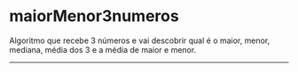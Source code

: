 # maiorMenor3numeros

Algoritmo que recebe 3 números e vai descobrir qual é o maior, menor, mediana, média dos 3 e a média de maior e menor.

-----------------------------------------------------------

